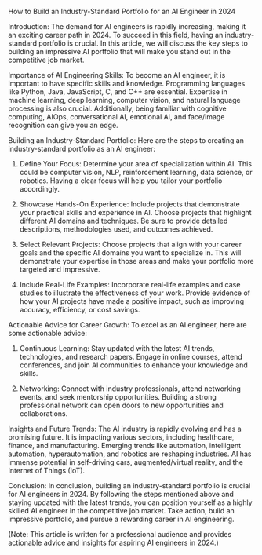 How to Build an Industry-Standard Portfolio for an AI Engineer in 2024

Introduction:
The demand for AI engineers is rapidly increasing, making it an exciting career path in 2024. To succeed in this field, having an industry-standard portfolio is crucial. In this article, we will discuss the key steps to building an impressive AI portfolio that will make you stand out in the competitive job market.

Importance of AI Engineering Skills:
To become an AI engineer, it is important to have specific skills and knowledge. Programming languages like Python, Java, JavaScript, C, and C++ are essential. Expertise in machine learning, deep learning, computer vision, and natural language processing is also crucial. Additionally, being familiar with cognitive computing, AIOps, conversational AI, emotional AI, and face/image recognition can give you an edge.

Building an Industry-Standard Portfolio:
Here are the steps to creating an industry-standard portfolio as an AI engineer:

1. Define Your Focus: Determine your area of specialization within AI. This could be computer vision, NLP, reinforcement learning, data science, or robotics. Having a clear focus will help you tailor your portfolio accordingly.

2. Showcase Hands-On Experience: Include projects that demonstrate your practical skills and experience in AI. Choose projects that highlight different AI domains and techniques. Be sure to provide detailed descriptions, methodologies used, and outcomes achieved.

3. Select Relevant Projects: Choose projects that align with your career goals and the specific AI domains you want to specialize in. This will demonstrate your expertise in those areas and make your portfolio more targeted and impressive.

4. Include Real-Life Examples: Incorporate real-life examples and case studies to illustrate the effectiveness of your work. Provide evidence of how your AI projects have made a positive impact, such as improving accuracy, efficiency, or cost savings.

Actionable Advice for Career Growth:
To excel as an AI engineer, here are some actionable advice:

1. Continuous Learning: Stay updated with the latest AI trends, technologies, and research papers. Engage in online courses, attend conferences, and join AI communities to enhance your knowledge and skills.

2. Networking: Connect with industry professionals, attend networking events, and seek mentorship opportunities. Building a strong professional network can open doors to new opportunities and collaborations.

Insights and Future Trends:
The AI industry is rapidly evolving and has a promising future. It is impacting various sectors, including healthcare, finance, and manufacturing. Emerging trends like automation, intelligent automation, hyperautomation, and robotics are reshaping industries. AI has immense potential in self-driving cars, augmented/virtual reality, and the Internet of Things (IoT).

Conclusion:
In conclusion, building an industry-standard portfolio is crucial for AI engineers in 2024. By following the steps mentioned above and staying updated with the latest trends, you can position yourself as a highly skilled AI engineer in the competitive job market. Take action, build an impressive portfolio, and pursue a rewarding career in AI engineering.

(Note: This article is written for a professional audience and provides actionable advice and insights for aspiring AI engineers in 2024.)